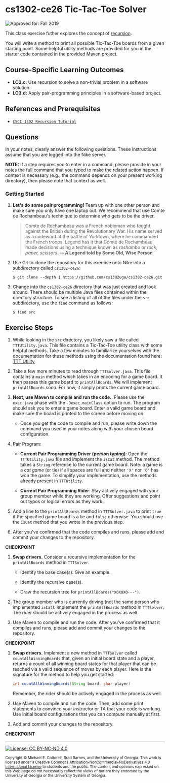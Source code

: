 # cs1302-ce26 Tic-Tac-Toe Solver

![Approved for: Fall 2019](https://img.shields.io/badge/Approved%20for-Fall%202019-brightgreen)

This class exercise futher explores the concept of [recursion](https://github.com/cs1302uga/cs1302-ce26).

You will write a method to print all possible Tic-Tac-Toe boards from a given starting point. Some helpful
utility methods are provided for you in the starter code contained in the provided Maven project.

## Course-Specific Learning Outcomes
* **LO2.c:** Use recursion to solve a non-trivial problem in a software solution.
* **LO3.d:** Apply pair-programming principles in a software-based project.

## References and Prerequisites

* [`CSCI 1302 Recursion Tutorial`](https://github.com/cs1302uga/cs1302-tutorials/blob/master/recursion.md)

## Questions

In your notes, clearly answer the following questions. These instructions assume that you are 
logged into the Nike server. 

**NOTE:** If a step requires you to enter in a command, please provide in your notes the full 
command that you typed to make the related action happen. If context is necessary (e.g., the 
command depends on your present working directory), then please note that context as well.

### Getting Started

1. **Let's do some pair programming!** Team up with one other person and make sure you only have one 
   laptop out. We recommend that use Comte de Rochambeau's technique to determine who gets to
   be the driver.
   
   > Comte de Rochambeau was a French nobleman who fought against the British during the Revolutionary War.
   > His name served as a codeword at the battle of Yorktown, where he commanded the French troops.
   > Legend has it that Comte de Rochambeau made decisions using a technique known as _roshambo_
   > or _rock, paper, scissors_. 
   > **-- A Legend told by Some Old, Wise Person**

1. Use Git to clone the repository for this exercise onto Nike into a subdirectory called `cs1302-ce26`:

   ```
   $ git clone --depth 1 https://github.com/cs1302uga/cs1302-ce26.git
   ```

1. Change into the `cs1302-ce26` directory that was just created and look around. There should be
   multiple Java files contained within the directory structure. To see a listing of all of the 
   files under the `src` subdirectory, use the `find` command as follows:
   
   ```
   $ find src
   ```
   
## Exercise Steps

1. While looking in the `src` directory, you likely saw a file called `TTTUtility.java`. 
   This file contains a Tic-Tac-Toe utility class with some helpful methods.
   Take a few minutes to familiarize yourselves with the documentation for these methods 
   using the documentation found here: 
   [TTT Utility](http://cobweb.cs.uga.edu/~barnes/cs1302-ttt/)

1. Take a few more minutes to read through `TTTSolver.java`. This file contains a `main` method
   which takes in an encoding for a game board. It then passes this game board to `printAllBoards`. 
   We will implement `printAllBoards` soon. For now, it simply prints the current game board.

1. **Next, use Maven to compile and run the code.**. Please use the `exec:java` phase with
   the `-Dexec.mainClass` option to run. The program should ask you to enter a game board.
   Enter a valid game board and make sure the board is printed to the screen before moving 
   on.
   
   * Once you get the code to compile and run, please write down the command you used
     in your notes along with your chosen board configuration.
   
1. Pair Program:

   * **Current Pair Programming Driver (person typing)**: Open the `TTTUtility.java` file
     and implement the `isCat` method. The method takes a `String` reference to the current
     game board. Note: a game is a _cat game_ (or tie) if all spaces are full and neither `'X'`
     nor `'O'` has won the game. To simplify your implementation, use the methods already 
     present in `TTTUtility`.
   
   * **Current Pair Programming Rider**: Stay actively engaged with your group member while
     they are working. Offer suggestions and point out typos or logical errors as they work. 

1. Add a line to the `printAllBoards` method in `TTTSolver.java` to print `true` if the
   specified game board is a tie and `false` otherwise. You should use the `isCat` method
   that you wrote in the previous step.
   
1. After you've confirmed that the code compiles and runs, please add and commit
   your changes to the repository.

**CHECKPOINT**

1. **Swap drivers.** Consider a recursive implementation for the `printAllBoards` method in `TTTSolver`.

   * Identify the base case(s). Give an example.
   
   * Identify the recursive case(s).
   
   * Draw the recursion tree for `printAllBoards("XOXOXO---")`.

1. The group member who is currently driving (not the same person who implemented `isCat`): 
   implement the `printAllBoards` method in `TTTSolver`. The rider should be actively engaged
   in the process as well.

1. Use Maven to compile and run the code. After you've confirmed that it compiles and runs, 
   please add and commit your changes to the repository.

**CHECKPOINT**

1. **Swap drivers.** Implement a new method in `TTTSolver` called `countAllWinningBoards`
   that, given an initial board state and a player, returns a count of all winning board states
   for that player that can be reached via a valid sequence of moves by each player. Here is
   the signature for the method to help you get started:
   
   ```java
   int countAllWinningBoards(String board, char player)
   ```

   Remember, the rider should be actively engaged in the process as well.
   
1. Use Maven to compile and run the code. Then, add some print statements to convince your instructor
   or TA that your code is working. Use initial board configurations that you can compute manually at first.
   
1. Add and commit your changes to the repository.

**CHECKPOINT**

<hr/>

[![License: CC BY-NC-ND 4.0](https://img.shields.io/badge/License-CC%20BY--NC--ND%204.0-lightgrey.svg)](http://creativecommons.org/licenses/by-nc-nd/4.0/)

<small>
Copyright &copy; Michael E. Cotterell, Brad Barnes, and the University of Georgia.
This work is licensed under a <a rel="license" href="http://creativecommons.org/licenses/by-nc-nd/4.0/">Creative Commons Attribution-NonCommercial-NoDerivatives 4.0 International License</a> to students and the public.
The content and opinions expressed on this Web page do not necessarily reflect the views of nor are they endorsed by the University of Georgia or the University System of Georgia.
</small>

